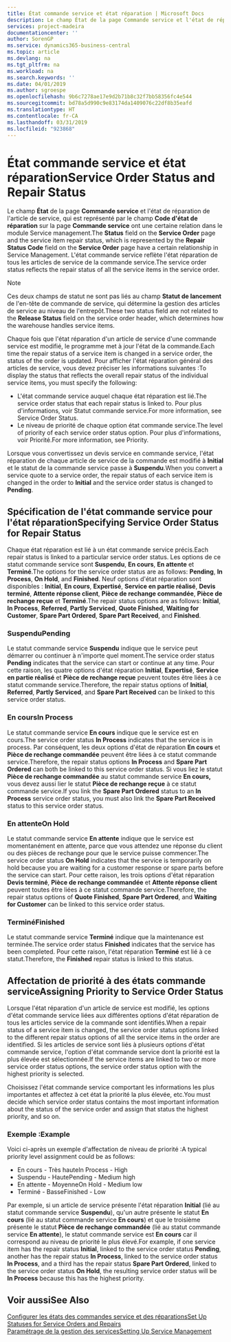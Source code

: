 ```yaml
---
title: État commande service et état réparation | Microsoft Docs
description: Le champ État de la page Commande service et l'état de réparation de l'article de service, qui est représenté par le champ Code d'état de réparation sur la page Commande service ont une certaine relation dans le module Service management. L'état commande service reflète l'état réparation de tous les articles de service de la commande service.
services: project-madeira
documentationcenter: ''
author: SorenGP
ms.service: dynamics365-business-central
ms.topic: article
ms.devlang: na
ms.tgt_pltfrm: na
ms.workload: na
ms.search.keywords: ''
ms.date: 04/01/2019
ms.author: sgroespe
ms.openlocfilehash: 9b6c7278ae17e9d2b71b8c32f7bb58356fc4e544
ms.sourcegitcommit: bd78a5d990c9e83174da1409076c22df8b35eafd
ms.translationtype: HT
ms.contentlocale: fr-CA
ms.lasthandoff: 03/31/2019
ms.locfileid: "923868"
---
```

# <a name="service-order-status-and-repair-status"></a><span data-ttu-id="5b6f2-104">État commande service et état réparation</span><span class="sxs-lookup"><span data-stu-id="5b6f2-104">Service Order Status and Repair Status</span></span>
<span data-ttu-id="5b6f2-105">Le champ **État** de la page **Commande service** et l'état de réparation de l'article de service, qui est représenté par le champ **Code d'état de réparation** sur la page **Commande service** ont une certaine relation dans le module Service management.</span><span class="sxs-lookup"><span data-stu-id="5b6f2-105">The **Status** field on the **Service Order** page and the service item repair status, which is represented by the **Repair Status Code** field on the **Service Order** page have a certain relationship in Service Management.</span></span> <span data-ttu-id="5b6f2-106">L'état commande service reflète l'état réparation de tous les articles de service de la commande service.</span><span class="sxs-lookup"><span data-stu-id="5b6f2-106">The service order status reflects the repair status of all the service items in the service order.</span></span>  

> [!NOTE]  
>  <span data-ttu-id="5b6f2-107">Ces deux champs de statut ne sont pas liés au champ **Statut de lancement** de l'en\-tête de commande de service, qui détermine la gestion des articles de service au niveau de l'entrepôt.</span><span class="sxs-lookup"><span data-stu-id="5b6f2-107">These two status field are not related to the **Release Status** field on the service order header, which determines how the warehouse handles service items.</span></span>  

 <span data-ttu-id="5b6f2-108">Chaque fois que l'état réparation d'un article de service d'une commande service est modifié, le programme met à jour l'état de la commande.</span><span class="sxs-lookup"><span data-stu-id="5b6f2-108">Each time the repair status of a service item is changed in a service order, the status of the order is updated.</span></span> <span data-ttu-id="5b6f2-109">Pour afficher l'état réparation général des articles de service, vous devez préciser les informations suivantes :</span><span class="sxs-lookup"><span data-stu-id="5b6f2-109">To display the status that reflects the overall repair status of the individual service items, you must specify the following:</span></span>  

* <span data-ttu-id="5b6f2-110">L'état commande service auquel chaque état réparation est lié.</span><span class="sxs-lookup"><span data-stu-id="5b6f2-110">The service order status that each repair status is linked to.</span></span> <span data-ttu-id="5b6f2-111">Pour plus d'informations, voir Statut commande service.</span><span class="sxs-lookup"><span data-stu-id="5b6f2-111">For more information, see Service Order Status.</span></span>  
* <span data-ttu-id="5b6f2-112">Le niveau de priorité de chaque option état commande service.</span><span class="sxs-lookup"><span data-stu-id="5b6f2-112">The level of priority of each service order status option.</span></span> <span data-ttu-id="5b6f2-113">Pour plus d'informations, voir Priorité.</span><span class="sxs-lookup"><span data-stu-id="5b6f2-113">For more information, see Priority.</span></span>  

 <span data-ttu-id="5b6f2-114">Lorsque vous convertissez un devis service en commande service, l'état réparation de chaque article de service de la commande est modifié à **Initial** et le statut de la commande service passe à **Suspendu**.</span><span class="sxs-lookup"><span data-stu-id="5b6f2-114">When you convert a service quote to a service order, the repair status of each service item is changed in the order to **Initial** and the service order status is changed to **Pending**.</span></span>  

## <a name="specifying-service-order-status-for-repair-status"></a><span data-ttu-id="5b6f2-115">Spécification de l'état commande service pour l'état réparation</span><span class="sxs-lookup"><span data-stu-id="5b6f2-115">Specifying Service Order Status for Repair Status</span></span>  
<span data-ttu-id="5b6f2-116">Chaque état réparation est lié à un état commande service précis.</span><span class="sxs-lookup"><span data-stu-id="5b6f2-116">Each repair status is linked to a particular service order status.</span></span> <span data-ttu-id="5b6f2-117">Les options de ce statut commande service sont **Suspendu**, **En cours**, **En attente** et **Terminé**.</span><span class="sxs-lookup"><span data-stu-id="5b6f2-117">The options for the service order status are as follows: **Pending**, **In Process**, **On Hold**, and **Finished**.</span></span> <span data-ttu-id="5b6f2-118">Neuf options d'état réparation sont disponibles : **Initial**, **En cours**, **Expertisé**, **Service en partie réalisé**, **Devis terminé**, **Attente réponse client**, **Pièce de rechange commandée**, **Pièce de rechange reçue** et **Terminé**.</span><span class="sxs-lookup"><span data-stu-id="5b6f2-118">The repair status options are as follows: **Initial**, **In Process**, **Referred**, **Partly Serviced**, **Quote Finished**, **Waiting for Customer**, **Spare Part Ordered**, **Spare Part Received**, and **Finished**.</span></span>  

### <a name="pending"></a><span data-ttu-id="5b6f2-119">Suspendu</span><span class="sxs-lookup"><span data-stu-id="5b6f2-119">Pending</span></span>  
<span data-ttu-id="5b6f2-120">Le statut commande service **Suspendu** indique que le service peut démarrer ou continuer à n'importe quel moment.</span><span class="sxs-lookup"><span data-stu-id="5b6f2-120">The service order status **Pending** indicates that the service can start or continue at any time.</span></span> <span data-ttu-id="5b6f2-121">Pour cette raison, les quatre options d'état réparation **Initial**, **Expertisé**, **Service en partie réalisé** et **Pièce de rechange reçue** peuvent toutes être liées à ce statut commande service.</span><span class="sxs-lookup"><span data-stu-id="5b6f2-121">Therefore, the repair status options of **Initial**, **Referred**, **Partly Serviced**, and **Spare Part Received** can be linked to this service order status.</span></span>  

### <a name="in-process"></a><span data-ttu-id="5b6f2-122">En cours</span><span class="sxs-lookup"><span data-stu-id="5b6f2-122">In Process</span></span>  
<span data-ttu-id="5b6f2-123">Le statut commande service **En cours** indique que le service est en cours.</span><span class="sxs-lookup"><span data-stu-id="5b6f2-123">The service order status **In Process** indicates that the service is in process.</span></span> <span data-ttu-id="5b6f2-124">Par conséquent, les deux options d'état de réparation **En cours** et **Pièce de rechange commandée** peuvent être liées à ce statut commande service.</span><span class="sxs-lookup"><span data-stu-id="5b6f2-124">Therefore, the repair status options **In Process** and **Spare Part Ordered** can both be linked to this service order status.</span></span> <span data-ttu-id="5b6f2-125">Si vous liez le statut **Pièce de rechange commandée** au statut commande service **En cours,** vous devez aussi lier le statut **Pièce de rechange reçue** à ce statut commande service.</span><span class="sxs-lookup"><span data-stu-id="5b6f2-125">If you link the **Spare Part Ordered** status to an **In Process** service order status, you must also link the **Spare Part Received** status to this service order status.</span></span>  

### <a name="on-hold"></a><span data-ttu-id="5b6f2-126">En attente</span><span class="sxs-lookup"><span data-stu-id="5b6f2-126">On Hold</span></span>  
<span data-ttu-id="5b6f2-127">Le statut commande service **En attente** indique que le service est momentanément en attente, parce que vous attendez une réponse du client ou des pièces de rechange pour que le service puisse commencer.</span><span class="sxs-lookup"><span data-stu-id="5b6f2-127">The service order status **On Hold** indicates that the service is temporarily on hold because you are waiting for a customer response or spare parts before the service can start.</span></span> <span data-ttu-id="5b6f2-128">Pour cette raison, les trois options d'état réparation **Devis terminé**, **Pièce de rechange commandée** et **Attente réponse client** peuvent toutes être liées à ce statut commande service.</span><span class="sxs-lookup"><span data-stu-id="5b6f2-128">Therefore, the repair status options of **Quote Finished**, **Spare Part Ordered**, and **Waiting for Customer** can be linked to this service order status.</span></span>  

### <a name="finished"></a><span data-ttu-id="5b6f2-129">Terminé</span><span class="sxs-lookup"><span data-stu-id="5b6f2-129">Finished</span></span>  
<span data-ttu-id="5b6f2-130">Le statut commande service **Terminé** indique que la maintenance est terminée.</span><span class="sxs-lookup"><span data-stu-id="5b6f2-130">The service order status **Finished** indicates that the service has been completed.</span></span> <span data-ttu-id="5b6f2-131">Pour cette raison, l'état réparation **Terminé** est lié à ce statut.</span><span class="sxs-lookup"><span data-stu-id="5b6f2-131">Therefore, the **Finished** repair status is linked to this status.</span></span>  

## <a name="assigning-priority-to-service-order-status"></a><span data-ttu-id="5b6f2-132">Affectation de priorité à des états commande service</span><span class="sxs-lookup"><span data-stu-id="5b6f2-132">Assigning Priority to Service Order Status</span></span>  
<span data-ttu-id="5b6f2-133">Lorsque l'état réparation d'un article de service est modifié, les options d'état commande service liées aux différentes options d'état réparation de tous les articles service de la commande sont identifiés.</span><span class="sxs-lookup"><span data-stu-id="5b6f2-133">When a repair status of a service item is changed, the service order status options linked to the different repair status options of all the service items in the order are identified.</span></span> <span data-ttu-id="5b6f2-134">Si les articles de service sont liés à plusieurs options d'état commande service, l'option d'état commande service dont la priorité est la plus élevée est sélectionnée.</span><span class="sxs-lookup"><span data-stu-id="5b6f2-134">If the service items are linked to two or more service order status options, the service order status option with the highest priority is selected.</span></span>  

<span data-ttu-id="5b6f2-135">Choisissez l'état commande service comportant les informations les plus importantes et affectez à cet état la priorité la plus élevée, etc.</span><span class="sxs-lookup"><span data-stu-id="5b6f2-135">You must decide which service order status contains the most important information about the status of the service order and assign that status the highest priority, and so on.</span></span>  

### <a name="example"></a><span data-ttu-id="5b6f2-136">Exemple :</span><span class="sxs-lookup"><span data-stu-id="5b6f2-136">Example</span></span>  
<span data-ttu-id="5b6f2-137">Voici ci-après un exemple d'affectation de niveau de priorité :</span><span class="sxs-lookup"><span data-stu-id="5b6f2-137">A typical priority level assignment could be as follows:</span></span>  

* <span data-ttu-id="5b6f2-138">En cours - Très haute</span><span class="sxs-lookup"><span data-stu-id="5b6f2-138">In Process - High</span></span>  
* <span data-ttu-id="5b6f2-139">Suspendu - Haute</span><span class="sxs-lookup"><span data-stu-id="5b6f2-139">Pending - Medium high</span></span>  
* <span data-ttu-id="5b6f2-140">En attente - Moyenne</span><span class="sxs-lookup"><span data-stu-id="5b6f2-140">On Hold - Medium low</span></span>  
* <span data-ttu-id="5b6f2-141">Terminé - Basse</span><span class="sxs-lookup"><span data-stu-id="5b6f2-141">Finished - Low</span></span>  

<span data-ttu-id="5b6f2-142">Par exemple, si un article de service présente l'état réparation **Initial** (lié au statut commande service **Suspendu**), qu'un autre présente le statut **En cours** (lié au statut commande service **En cours**) et que le troisième présente le statut **Pièce de rechange commandée** (lié au statut commande service **En attente**), le statut commande service est **En cours** car il correspond au niveau de priorité le plus élevé.</span><span class="sxs-lookup"><span data-stu-id="5b6f2-142">For example, if one service item has the repair status **Initial**, linked to the service order status **Pending**, another has the repair status **In Process**, linked to the service order status **In Process**, and a third has the repair status **Spare Part Ordered**, linked to the service order status **On Hold**, the resulting service order status will be **In Process** because this has the highest priority.</span></span>  

## <a name="see-also"></a><span data-ttu-id="5b6f2-143">Voir aussi</span><span class="sxs-lookup"><span data-stu-id="5b6f2-143">See Also</span></span>  
[<span data-ttu-id="5b6f2-144">Configurer les états des commandes service et des réparations</span><span class="sxs-lookup"><span data-stu-id="5b6f2-144">Set Up Statuses for Service Orders and Repairs</span></span>](service-order-repair-status.md)  
[<span data-ttu-id="5b6f2-145">Paramétrage de la gestion des services</span><span class="sxs-lookup"><span data-stu-id="5b6f2-145">Setting Up Service Management</span></span>](service-setup-service.md)  
